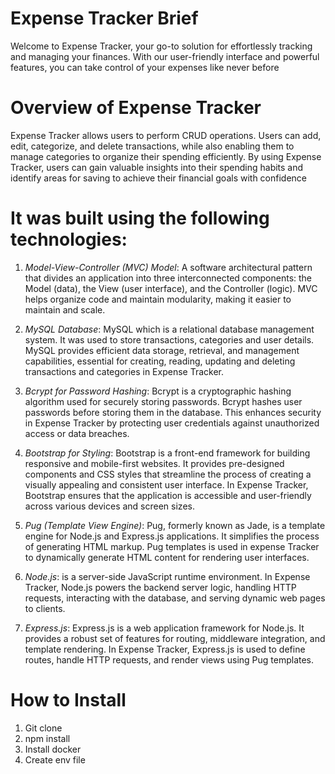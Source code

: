 # Expense Tracker Brief

Welcome to Expense Tracker, your go-to solution for effortlessly tracking and managing your finances. With our user-friendly interface and powerful features, you can take control of your expenses like never before

# Overview of Expense Tracker

Expense Tracker allows users to perform CRUD operations. Users can add, edit, categorize, and delete transactions, while also enabling them to manage categories to organize their spending efficiently. By using Expense Tracker, users can gain valuable insights into their spending habits and identify areas for saving to achieve their financial goals with confidence

# It was built using the following technologies:

1. _Model-View-Controller (MVC) Model_: A software architectural pattern that divides an application into three interconnected components: the Model (data), the View (user interface), and the Controller (logic). MVC helps organize code and maintain modularity, making it easier to maintain and scale.

2. _MySQL Database_: MySQL which is a relational database management system. It was used to store transactions, categories and user details. MySQL provides efficient data storage, retrieval, and management capabilities, essential for creating, reading, updating and deleting transactions and categories in Expense Tracker.

3. _Bcrypt for Password Hashing_: Bcrypt is a cryptographic hashing algorithm used for securely storing passwords. Bcrypt hashes user passwords before storing them in the database. This enhances security in Expense Tracker by protecting user credentials against unauthorized access or data breaches.

4. _Bootstrap for Styling_: Bootstrap is a front-end framework for building responsive and mobile-first websites. It provides pre-designed components and CSS styles that streamline the process of creating a visually appealing and consistent user interface. In Expense Tracker, Bootstrap ensures that the application is accessible and user-friendly across various devices and screen sizes.

5. _Pug (Template View Engine)_: Pug, formerly known as Jade, is a template engine for Node.js and Express.js applications. It simplifies the process of generating HTML markup. Pug templates is used in expense Tracker to dynamically generate HTML content for rendering user interfaces.

6. _Node.js_: is a server-side JavaScript runtime environment. In Expense Tracker, Node.js powers the backend server logic, handling HTTP requests, interacting with the database, and serving dynamic web pages to clients.

7. _Express.js_: Express.js is a web application framework for Node.js. It provides a robust set of features for routing, middleware integration, and template rendering. In Expense Tracker, Express.js is used to define routes, handle HTTP requests, and render views using Pug templates.

# How to Install

1. Git clone
2. npm install
3. Install docker
4. Create env file
